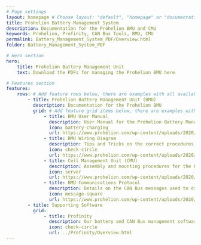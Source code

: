 ```yaml
---
# Page settings
layout: homepage # Choose layout: "default", "homepage" or "documentation-archive"
title: Prohelion Battery Management System
description: Documentation for the Prohelion BMU and CMU
keywords: Prohelion, Profinity, CAN Bus Tools, BMU, CMU
permalink: Battery_Management_System_PDF/Overview.html
folder: Battery_Management_System_PDF

# Hero section
hero:
    title: Prohelion Battery Management Unit
    text: Download the PDFs for managing the Prohelion BMU here

# Features section
features:
    rows: # Add feature rows below, there are examples with all available options
        - title: Prohelion Battery Management Unit (BMU)
          description: Documentation for the Prohelion BMU
          grid: # Add feature grid items below, there are examples with all available options
              - title: BMU User Manual
                description: User Manual for the Prohelion Battery Management Unit (BMU)
                icon: battery-charging
                url: https://www.prohelion.com/wp-content/uploads/2020/03/PRH67.011v3-BMS-Users-Manual.pdf
              - title: BMU Wiring Diagram
                description: Tips and Tricks on the correct procedures for wiring a Prohelion BMU
                icon: check-circle
                url: https://www.prohelion.com/wp-content/uploads/2020/03/PRH67.018v4_BMU_Wiring_Diagram.pdf
              - title: Cell Management Unit (CMU)
                description: Assembly and mounting procedures for the Prohelion CMU and wiring harness
                icon: server
                url: https://www.prohelion.com/wp-content/uploads/2020/03/PRH67.006v3-Assembly-Procedure-CMU-Cell-Wiring.pdf
              - title: BMU Communications Protocol
                description: Details on the CAN Bus messages used to drive the Prohelion BMU
                icon: message-square
                url: https://www.prohelion.com/wp-content/uploads/2020/03/PRH67.010v2-BMS-BMU-Communications-Protocol.pdf           
        - title: Supporting Software          
          grid:
              - title: Profinity
                description: Our battery and CAN Bus management software solution.
                icon: check-circle
                url: ../Profinity/Overview.html
---
```

